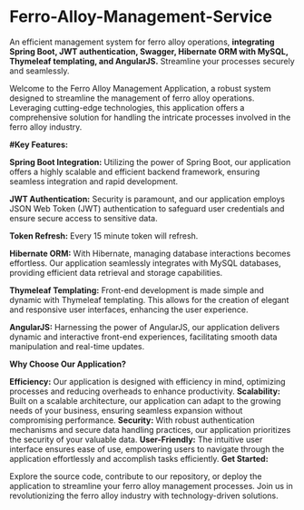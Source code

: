 # Ferro-Alloy-Management-Service
An efficient management system for ferro alloy operations, **integrating Spring Boot, JWT authentication, Swagger, Hibernate ORM with MySQL, Thymeleaf templating, and AngularJS.** Streamline your processes securely and seamlessly.

Welcome to the Ferro Alloy Management Application, a robust system designed to streamline the management of ferro alloy operations. Leveraging cutting-edge technologies, this application offers a comprehensive solution for handling the intricate processes involved in the ferro alloy industry.

**#Key Features:**

**Spring Boot Integration:** Utilizing the power of Spring Boot, our application offers a highly scalable and efficient backend framework, ensuring seamless integration and rapid development.

**JWT Authentication:** Security is paramount, and our application employs JSON Web Token (JWT) authentication to safeguard user credentials and ensure secure access to sensitive data.

**Token Refresh:** Every 15 minute token will refresh.

**Hibernate ORM:** With Hibernate, managing database interactions becomes effortless. Our application seamlessly integrates with MySQL databases, providing efficient data retrieval and storage capabilities.

**Thymeleaf Templating:** Front-end development is made simple and dynamic with Thymeleaf templating. This allows for the creation of elegant and responsive user interfaces, enhancing the user experience.

**AngularJS:** Harnessing the power of AngularJS, our application delivers dynamic and interactive front-end experiences, facilitating smooth data manipulation and real-time updates.

**Why Choose Our Application?**

**Efficiency:** Our application is designed with efficiency in mind, optimizing processes and reducing overheads to enhance productivity.
**Scalability:** Built on a scalable architecture, our application can adapt to the growing needs of your business, ensuring seamless expansion without compromising performance.
**Security:** With robust authentication mechanisms and secure data handling practices, our application prioritizes the security of your valuable data.
**User-Friendly:** The intuitive user interface ensures ease of use, empowering users to navigate through the application effortlessly and accomplish tasks efficiently.
**Get Started:**

Explore the source code, contribute to our repository, or deploy the application to streamline your ferro alloy management processes. Join us in revolutionizing the ferro alloy industry with technology-driven solutions. 
